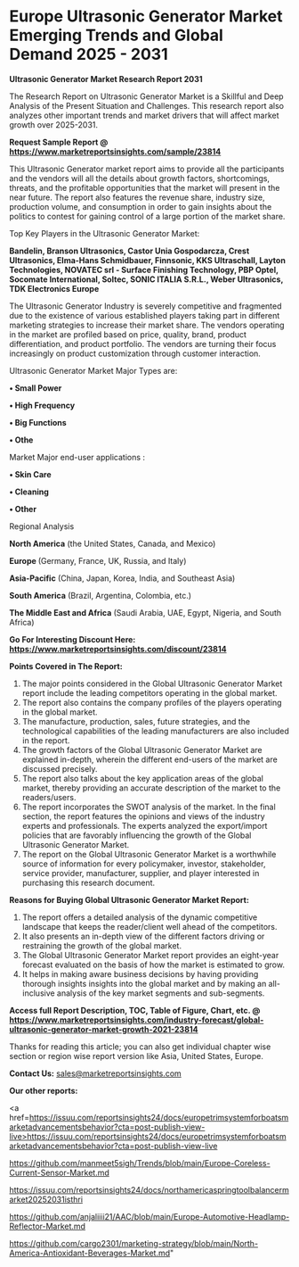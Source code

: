 # Europe Ultrasonic Generator Market Emerging Trends and Global Demand 2025 - 2031

<strong>Ultrasonic Generator Market Research Report 2031</strong>

The Research Report on Ultrasonic Generator Market is a Skillful and Deep Analysis of the Present Situation and Challenges. This research report also analyzes other important trends and market drivers that will affect market growth over 2025-2031.

<strong>Request Sample Report @ <a href=https://www.marketreportsinsights.com/sample/23814>https://www.marketreportsinsights.com/sample/23814</a></strong>

This Ultrasonic Generator market report aims to provide all the participants and the vendors will all the details about growth factors, shortcomings, threats, and the profitable opportunities that the market will present in the near future. The report also features the revenue share, industry size, production volume, and consumption in order to gain insights about the politics to contest for gaining control of a large portion of the market share.

Top Key Players in the Ultrasonic Generator Market:

<strong>Bandelin, Branson Ultrasonics, Castor Unia Gospodarcza, Crest Ultrasonics, Elma-Hans Schmidbauer, Finnsonic, KKS Ultraschall, Layton Technologies, NOVATEC srl - Surface Finishing Technology, PBP Optel, Socomate International, Soltec, SONIC ITALIA S.R.L., Weber Ultrasonics, TDK Electronics Europe</strong>

The Ultrasonic Generator Industry is severely competitive and fragmented due to the existence of various established players taking part in different marketing strategies to increase their market share. The vendors operating in the market are profiled based on price, quality, brand, product differentiation, and product portfolio. The vendors are turning their focus increasingly on product customization through customer interaction.

Ultrasonic Generator Market Major Types are:

<strong>• Small Power

• High Frequency

• Big Functions

• Othe</strong>

Market Major end-user applications :

<strong>• Skin Care

• Cleaning

• Other</strong>

Regional Analysis

</u><strong><b>North America</b></strong> (the United States, Canada, and Mexico)

<strong><b>Europe </b></strong>(Germany, France, UK, Russia, and Italy)

<strong><b>Asia-Pacific</b></strong> (China, Japan, Korea, India, and Southeast Asia)

<strong><b>South America</b></strong> (Brazil, Argentina, Colombia, etc.)

<strong><b>The Middle East and Africa</b></strong> (Saudi Arabia, UAE, Egypt, Nigeria, and South Africa)

<strong>Go For Interesting Discount Here: <a href=https://www.marketreportsinsights.com/discount/23814>https://www.marketreportsinsights.com/discount/23814</a></strong>

<strong>Points Covered in The Report:</strong>
<ol>
  <li>The major points considered in the Global Ultrasonic Generator Market report include the leading competitors operating in the global market.</li>
  <li>The report also contains the company profiles of the players operating in the global market.</li>
  <li>The manufacture, production, sales, future strategies, and the technological capabilities of the leading manufacturers are also included in the report.</li>
  <li>The growth factors of the Global Ultrasonic Generator Market are explained in-depth, wherein the different end-users of the market are discussed precisely.</li>
  <li>The report also talks about the key application areas of the global market, thereby providing an accurate description of the market to the readers/users.</li>
  <li>The report incorporates the SWOT analysis of the market. In the final section, the report features the opinions and views of the industry experts and professionals. The experts analyzed the export/import policies that are favorably influencing the growth of the Global Ultrasonic Generator Market.</li>
  <li>The report on the Global Ultrasonic Generator Market is a worthwhile source of information for every policymaker, investor, stakeholder, service provider, manufacturer, supplier, and player interested in purchasing this research document.</li>
</ol>
<strong>Reasons for Buying Global Ultrasonic Generator Market Report:</strong>

<ol>
  <li>The report offers a detailed analysis of the dynamic competitive landscape that keeps the reader/client well ahead of the competitors.</li>
  <li>It also presents an in-depth view of the different factors driving or restraining the growth of the global market.</li>
  <li>The Global Ultrasonic Generator Market report provides an eight-year forecast evaluated on the basis of how the market is estimated to grow.</li>
  <li>It helps in making aware business decisions by having providing thorough insights insights into the global market and by making an all-inclusive analysis of the key market segments and sub-segments.</li>
</ol>
<strong>Access full Report Description, TOC, Table of Figure, Chart, etc. @ <a href=https://www.marketreportsinsights.com/industry-forecast/global-ultrasonic-generator-market-growth-2021-23814>https://www.marketreportsinsights.com/industry-forecast/global-ultrasonic-generator-market-growth-2021-23814</a></strong>


Thanks for reading this article; you can also get individual chapter wise section or region wise report version like Asia, United States, Europe.

<strong>Contact Us:</strong>
sales@marketreportsinsights.com

<strong>Our other reports:</strong>

<a href=https://issuu.com/reportsinsights24/docs/europetrimsystemforboatsmarketadvancementsbehavior?cta=post-publish-view-live>https://issuu.com/reportsinsights24/docs/europetrimsystemforboatsmarketadvancementsbehavior?cta=post-publish-view-live</a>

<a href=https://github.com/manmeet5sigh/Trends/blob/main/Europe-Coreless-Current-Sensor-Market.md>https://github.com/manmeet5sigh/Trends/blob/main/Europe-Coreless-Current-Sensor-Market.md</a>

<a href=https://issuu.com/reportsinsights24/docs/northamericaspringtoolbalancermarket20252031isthri>https://issuu.com/reportsinsights24/docs/northamericaspringtoolbalancermarket20252031isthri</a>

<a href=https://github.com/anjaliiii21/AAC/blob/main/Europe-Automotive-Headlamp-Reflector-Market.md>https://github.com/anjaliiii21/AAC/blob/main/Europe-Automotive-Headlamp-Reflector-Market.md</a>

<a href=https://github.com/cargo2301/marketing-strategy/blob/main/North-America-Antioxidant-Beverages-Market.md>https://github.com/cargo2301/marketing-strategy/blob/main/North-America-Antioxidant-Beverages-Market.md</a>"
